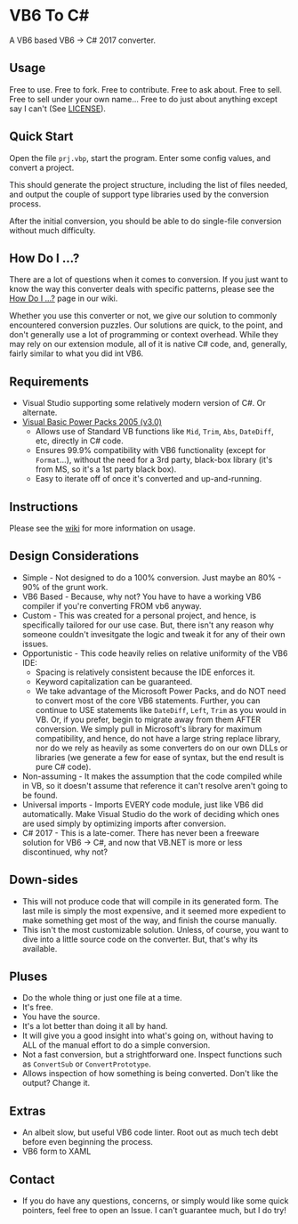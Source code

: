 # VB6 To C#

A VB6 based VB6 -> C# 2017 converter.

## Usage

Free to use.  Free to fork.  Free to contribute.  Free to ask about.  Free to sell.  Free to sell under your own name...  Free to do just about anything except say I can't (See [LICENSE](https://github.com/bhoogter/VB6TocSharp/blob/master/LICENSE.txt)).

## Quick Start

Open the file `prj.vbp`, start the program.  Enter some config values, and convert a project.

This should generate the project structure, including the list of files needed, and output the couple of support type libraries used by the conversion process.

After the initial conversion, you should be able to do single-file conversion without much difficulty.

## How Do I ...?

There are a lot of questions when it comes to conversion.  If you just want to know the way this converter deals with specific patterns, please see the [How Do I ...?](https://github.com/bhoogter/VB6TocSharp/wiki/How-Do-I-...%3F) page in our wiki.

Whether you use this converter or not, we give our solution to commonly encountered conversion puzzles.  Our solutions are quick, to the point, and don't generally use a lot of programming or context overhead.  While they may rely on our extension module, all of it is native C# code, and, generally, fairly similar to what you did int VB6.

## Requirements

- Visual Studio supporting some relatively modern version of C#.  Or alternate.
- [Visual Basic Power Packs 2005 (v3.0)](https://www.microsoft.com/en-us/download/details.aspx?id=25169)
    - Allows use of Standard VB functions like `Mid`, `Trim`, `Abs`, `DateDiff`, etc, directly in C# code.
    - Ensures 99.9% compatibility with VB6 functionality (except for `Format`...), without the need for a 3rd party, black-box library (it's from MS, so it's a 1st party black box).
    - Easy to iterate off of once it's converted and up-and-running.

## Instructions

Please see the [wiki](https://github.com/bhoogter/VB6TocSharp/wiki) for more information on usage.

## Design Considerations

- Simple - Not designed to do a 100% conversion.  Just maybe an 80% - 90% of the grunt work.
- VB6 Based - Because, why not?  You have to have a working VB6 compiler if you're converting FROM vb6 anyway.
- Custom - This was created for a personal project, and hence, is specifically tailored for our use case.  But, there isn't any reason why someone couldn't invesitgate the logic and tweak it for any of their own issues.
- Opportunistic - This code heavily relies on relative uniformity of the VB6 IDE:
    - Spacing is relatively consistent because the IDE enforces it.
    - Keyword capitalization can be guaranteed.
    - We take advantage of the Microsoft Power Packs, and do NOT need to convert most of the core VB6 statements.  Further, you can continue to USE statements like `DateDiff`, `Left`, `Trim` as you would in VB.  Or, if you prefer, begin to migrate away from them AFTER conversion.  We simply pull in Microsoft's library for maximum compatibility, and hence, do not have a large string replace library, nor do we rely as heavily as some converters do on our own DLLs or libraries (we generate a few for ease of syntax, but the end result is pure C# code).
- Non-assuming - It makes the assumption that the code compiled while in VB, so it doesn't assume that reference it can't resolve aren't going to be found.
- Universal imports - Imports EVERY code module, just like VB6 did automatically.  Make Visual Studio do the work of deciding which ones are used simply by optimizing imports after conversion.
- C# 2017 - This is a late-comer.  There has never been a freeware solution for VB6 -> C#, and now that VB.NET is more or less discontinued, why not?

## Down-sides

- This will not produce code that will compile in its generated form.  The last mile is simply the most expensive, and it seemed more expedient to make something get most of the way, and finish the course manually.
- This isn't the most customizable solution.  Unless, of course, you want to dive into a little source code on the converter.  But, that's why its available.

## Pluses

- Do the whole thing or just one file at a time.
- It's free.
- You have the source.
- It's a lot better than doing it all by hand.
- It will give you a good insight into what's going on, without having to ALL of the manual effort to do a simple conversion.
- Not a fast conversion, but a strightforward one.  Inspect functions such as `ConvertSub` or `ConvertPrototype`.
- Allows inspection of how something is being converted.  Don't like the output?  Change it.

## Extras

- An albeit slow, but useful VB6 code linter.  Root out as much tech debt before even beginning the process.
- VB6 form to XAML

## Contact

- If you do have any questions, concerns, or simply would like some quick pointers, feel free to open an Issue.  I can't guarantee much, but I do try!
